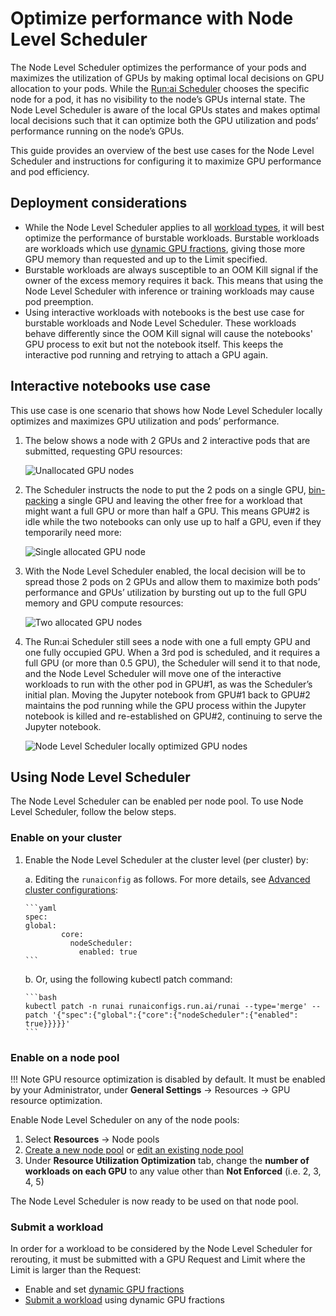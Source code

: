 # Optimize performance with Node Level Scheduler

The Node Level Scheduler optimizes the performance of your pods and maximizes the utilization of GPUs by making optimal local decisions on GPU allocation to your pods. While the [Run:ai Scheduler](how-the-scheduler-works.md) chooses the specific node for a pod, it has no visibility to the node’s GPUs internal state. The Node Level Scheduler is aware of the local GPUs states and makes optimal local decisions such that it can optimize both the GPU utilization and pods’ performance running on the node’s GPUs.

This guide provides an overview of the best use cases for the Node Level Scheduler and instructions for configuring it to maximize GPU performance and pod efficiency.

## Deployment considerations

* While the Node Level Scheduler applies to all [workload types](../../platform-admin/workloads/overviews/workload-types.md), it will best optimize the performance of burstable workloads. Burstable workloads are workloads which use [dynamic GPU fractions](dynamic-gpu-fractions.md), giving those more GPU memory than requested and up to the Limit specified.
* Burstable workloads are always susceptible to an OOM Kill signal if the owner of the excess memory requires it back. This means that using the Node Level Scheduler with inference or training workloads may cause pod preemption.
* Using interactive workloads with notebooks is the best use case for burstable workloads and Node Level Scheduler. These workloads behave differently since the OOM Kill signal will cause the notebooks' GPU process to exit but not the notebook itself. This keeps the interactive pod running and retrying to attach a GPU again.

## Interactive notebooks use case

This use case is one scenario that shows how Node Level Scheduler locally optimizes and maximizes GPU utilization and pods’ performance.

1. The below shows a node with 2 GPUs and 2 interactive pods that are submitted, requesting GPU resources:

    ![Unallocated GPU nodes](img/gpu-node-1.png)

2. The Scheduler instructs the node to put the 2 pods on a single GPU, [bin-packing](../../platform-admin/aiinitiatives/resources/node-pools.md#adding-a-new-node-pool) a single GPU and leaving the other free for a workload that might want a full GPU or more than half a GPU. This means GPU#2 is idle while the two notebooks can only use up to half a GPU, even if they temporarily need more:

    ![Single allocated GPU node](img/gpu-node-2.png)

3. With the Node Level Scheduler enabled, the local decision will be to spread those 2 pods on 2 GPUs and allow them to maximize both pods’ performance and GPUs’ utilization by bursting out up to the full GPU memory and GPU compute resources:

    ![Two allocated GPU nodes](img/gpu-node-3.png)

4. The Run:ai Scheduler still sees a node with one a full empty GPU and one fully occupied GPU. When a 3rd pod is scheduled, and it requires a full GPU (or more than 0.5 GPU), the Scheduler will send it to that node, and the Node Level Scheduler will move one of the interactive workloads to run with the other pod in GPU#1, as was the Scheduler’s initial plan. Moving the Jupyter notebook from GPU#1 back to GPU#2 maintains the pod running while the GPU process within the Jupyter notebook is killed and re-established on GPU#2, continuing to serve the Jupyter notebook.

    ![Node Level Scheduler locally optimized GPU nodes](img/gpu-node-4.png)

## Using Node Level Scheduler

The Node Level Scheduler can be enabled per node pool. To use Node Level Scheduler, follow the below steps.

### Enable on your cluster

1. Enable the Node Level Scheduler at the cluster level (per cluster) by:

    a. Editing the `runaiconfig` as follows. For more details, see [Advanced cluster configurations](../../admin/config/advanced-cluster-config.md):

       ```yaml
       spec: 
       global: 
               core: 
                 nodeScheduler:
                   enabled: true
       ```
   b.  Or, using the following kubectl patch command:

       ```bash
       kubectl patch -n runai runaiconfigs.run.ai/runai --type='merge' --patch '{"spec":{"global":{"core":{"nodeScheduler":{"enabled": true}}}}}'
       ```

### Enable on a node pool

!!! Note
    GPU resource optimization is disabled by default. It must be enabled by your Administrator, under **General Settings** → Resources → GPU resource optimization.

Enable Node Level Scheduler on any of the node pools:

1. Select __Resources__ → Node pools
2. [Create a new node pool](../../platform-admin/aiinitiatives/resources/node-pools.md#adding-a-new-node-pool) or [edit an existing node pool](../../platform-admin/aiinitiatives/resources/node-pools.md#editing-a-node-pool)
3. Under **Resource Utilization Optimization** tab, change the **number of workloads on each GPU** to any value other than **Not Enforced** (i.e. 2, 3, 4, 5)

The Node Level Scheduler is now ready to be used on that node pool.

### Submit a workload

In order for a workload to be considered by the Node Level Scheduler for rerouting, it must be submitted with a GPU Request and Limit where the Limit is larger than the Request:

* Enable and set [dynamic GPU fractions](dynamic-gpu-fractions.md)
* [Submit a workload](../../platform-admin/workloads/overviews/managing-workloads.md) using dynamic GPU fractions